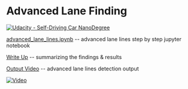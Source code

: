 # Advanced Lane Finding

[![Udacity - Self-Driving Car NanoDegree](https://s3.amazonaws.com/udacity-sdc/github/shield-carnd.svg)](http://www.udacity.com/drive)

[advanced_lane_lines.ipynb](advanced_lane_lines.ipynb)  -- advanced lane lines step by step jupyter notebook

[Write Up](writeup_report.md) -- summarizing the findings & results

[Output Video](project_video_processed.mp4) -- advanced lane lines detection output

[![Video](https://img.youtube.com/vi/L6bTyXaWh8M/0.jpg)](https://www.youtube.com/watch?v=L6bTyXaWh8M)

